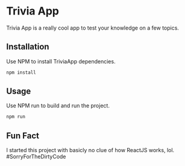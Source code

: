 # Trivia App

Trivia App is a really cool app to test your knowledge on a few topics.

## Installation

Use NPM to install TriviaApp dependencies.

```bash
npm install
```

## Usage

Use NPM run to build and run the project.
```bash
npm run
```

## Fun Fact
I started this project with basicly no clue of how ReactJS works, lol. 
#SorryForTheDirtyCode


